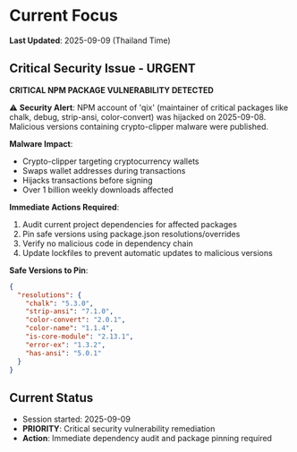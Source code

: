 # Current Focus

**Last Updated**: 2025-09-09 (Thailand Time)

## Critical Security Issue - URGENT

**CRITICAL NPM PACKAGE VULNERABILITY DETECTED**

⚠️ **Security Alert**: NPM account of 'qix' (maintainer of critical packages like chalk, debug, strip-ansi, color-convert) was hijacked on 2025-09-08. Malicious versions containing crypto-clipper malware were published.

**Malware Impact**:
- Crypto-clipper targeting cryptocurrency wallets
- Swaps wallet addresses during transactions
- Hijacks transactions before signing
- Over 1 billion weekly downloads affected

**Immediate Actions Required**:
1. Audit current project dependencies for affected packages
2. Pin safe versions using package.json resolutions/overrides
3. Verify no malicious code in dependency chain
4. Update lockfiles to prevent automatic updates to malicious versions

**Safe Versions to Pin**:
```json
{
  "resolutions": {
    "chalk": "5.3.0",
    "strip-ansi": "7.1.0", 
    "color-convert": "2.0.1",
    "color-name": "1.1.4",
    "is-core-module": "2.13.1",
    "error-ex": "1.3.2",
    "has-ansi": "5.0.1"
  }
}
```

## Current Status

- Session started: 2025-09-09
- **PRIORITY**: Critical security vulnerability remediation
- **Action**: Immediate dependency audit and package pinning required
